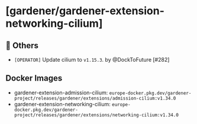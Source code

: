 # [gardener/gardener-extension-networking-cilium]

## 🏃 Others

- `[OPERATOR]` Update cilium to `v1.15.3`. by @DockToFuture [#282]

## Docker Images
- gardener-extension-admission-cilium: `europe-docker.pkg.dev/gardener-project/releases/gardener/extensions/admission-cilium:v1.34.0`
- gardener-extension-networking-cilium: `europe-docker.pkg.dev/gardener-project/releases/gardener/extensions/networking-cilium:v1.34.0`
